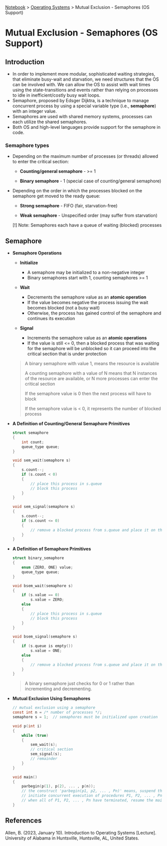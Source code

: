 <a href="../">Notebook</a> > <a href="./">Operating Systems</a> > Mutual Exclusion - Semaphores (OS Support)

# Mutual Exclusion - Semaphores (OS Support)



## Introduction

* In order to implement more modular, sophisticated waiting strategies, that eliminate busy-wait and starvation, we need structures that the OS can be involved with. We can allow the OS to assist with wait times using the state-transitions and events rather than relying on processes to idle in inefficient/costly busy wait loops.
* Semaphore, proposed by Edsger Dijktra, is a technique to manage concurrent process by using a special variable type (i.e., **semaphore**) with an integer value. 
* Semaphores are used with shared memory systems, processes can each utilize the shared semaphores.
* Both OS and high-level languages provide support for the semaphore in code.

### Semaphore types

* Depending on the maximum number of processes (or threads) allowed to enter the critical section:

  * **Counting/general semaphore** -  >= 1

  * **Binary semaphore** - 1 (special case of counting/general semaphore)

* Depending on the order in which the processes blocked on the semaphore get moved to the ready queue:

  * **Strong semaphore** - FIFO (fair, starvation-free)

  * **Weak semaphore** - Unspecified order (may suffer from starvation)

  [!] Note: Semaphores each have a queue of waiting (blocked) processes



## Semaphore

* **Semaphore Operations**

  * **Initialize**
    * A semaphore may be initialized to a non-negative integer
    * Binary semaphores start with 1, counting semaphores >= 1

  * **Wait**
    * Decrements the semaphore value as an **atomic operation**
    * If the value becomes negative the process issuing the wait becomes blocked (not a busy wait)
    * Otherwise, the process has gained control of the semaphore and continues its execution

  * **Signal**
    * Increments the semaphore value as an **atomic operations**
    * If the value is still <= 0, then a blocked process that was waiting for the semaphore will be unblocked so it can proceed into the critical section that is under protection

  > A binary semaphore with value 1, means the resource is available
  >
  > A counting semaphore with a value of N means that N instances of the resource are available, or N more processes can enter the critical section
  >
  > If the semaphore value is 0 then the next process will have to block
  >
  > If the semaphore value is < 0, it represents the number of blocked process

* **A Definition of Counting/General Semaphore Primitives**

  ```c
  struct semaphore
  {
      int count;
      queue_type queue;
  }
  
  void sem_wait(semaphore s)
  {
      s.count--;
      if (s.count < 0)
      {
          // place this process in s.queue
          // block this process
      }
  }
  
  void sem_signal(semaphore s)
  {
      s.count--;
      if (s.count <= 0)
      {
          // remove a blocked process from s.queue and place it on the ready queue
      }
  }
  ```

* **A Definition of Semaphore Primitives**

  ```c
  struct binary_semaphore
  {
      enum {ZERO, ONE} value;
      queue_type queue;
  }
  
  void bsem_wait(semaphore s)
  {
      if (s.value == 0)
          s.value = ZERO;
      else
      {
          // place this process in s.queue
          // block this process
      }
  }
  
  void bsem_signal(semaphore s)
  {
      if (s.queue is empty())
          s.value = ONE;
      else
      {
          // remove a blocked process from s.queue and place it on the ready queue
      }
  }
  ```

  > A binary semaphore just checks for 0 or 1 rather than incrementing and decrementing.

* **Mutual Exclusion Using Semaphores**

  ```c
  // mutual exclusion using a semaphore
  const int n = /* number of processes */;
  semaphore s = 1;	// semaphores must be initialized upon creation
  
  void p(int i)
  {
      while (true)
      {
          sem_wait(s);
          // critical section
          sem_signal(s);
          // remainder
      }
  }
  
  void main()
  {
      parbegin(p(1), p(2), ... , p(n));
      // the construct 'parbegin(p1, p2, ... , Pn)' means, suspend the execution of the main program;
      // initiate concurrent execution of procedures P1, P2, ... , Pn;
      // when all of P1, P2, ... , Pn have terminated, resume the main program
  }
  ```
  
  






## References

Allen, B. (2023, January 10). Introduction to Operating Systems [Lecture]. University of Alabama in Huntsville, Huntsville, AL, United States.
